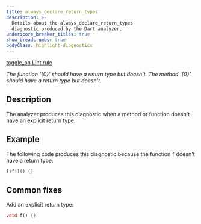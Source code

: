 ```yaml
---
title: always_declare_return_types
description: >-
  Details about the always_declare_return_types
  diagnostic produced by the Dart analyzer.
underscore_breaker_titles: true
show_breadcrumbs: true
bodyClass: highlight-diagnostics
---
```


<div class="tags">
  <a class="tag-label"
      href="/tools/linter-rules/always_declare_return_types"
      title="Learn about the lint rule that enables this diagnostic."
      aria-label="Learn about the lint rule that enables this diagnostic."
      target="_blank">
    <span class="material-symbols" aria-hidden="true">toggle_on</span>
    <span>Lint rule</span>
  </a>
</div>

_The function '{0}' should have a return type but doesn't._
_The method '{0}' should have a return type but doesn't._

## Description

The analyzer produces this diagnostic when a method or function doesn't
have an explicit return type.

## Example

The following code produces this diagnostic because the function `f`
doesn't have a return type:

```dart
[!f!]() {}
```

## Common fixes

Add an explicit return type:

```dart
void f() {}
```
